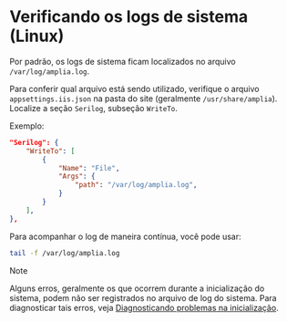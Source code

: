 ﻿# Verificando os logs de sistema (Linux)

Por padrão, os logs de sistema ficam localizados no arquivo `/var/log/amplia.log`.

Para conferir qual arquivo está sendo utilizado, verifique o arquivo `appsettings.iis.json` na pasta do site (geralmente `/usr/share/amplia`). Localize a seção `Serilog`, subseção `WriteTo`.

Exemplo:
```json
"Serilog": {
	"WriteTo": [
		{
			"Name": "File",
			"Args": {
				"path": "/var/log/amplia.log",
			}
		}
	],
},
```

Para acompanhar o log de maneira contínua, você pode usar:

```sh
tail -f /var/log/amplia.log
```

> [!NOTE]
> Alguns erros, geralmente os que ocorrem durante a inicialização do sistema, podem não ser registrados no arquivo de log do sistema.
> Para diagnosticar tais erros, veja [Diagnosticando problemas na inicialização](startup-errors.md).

